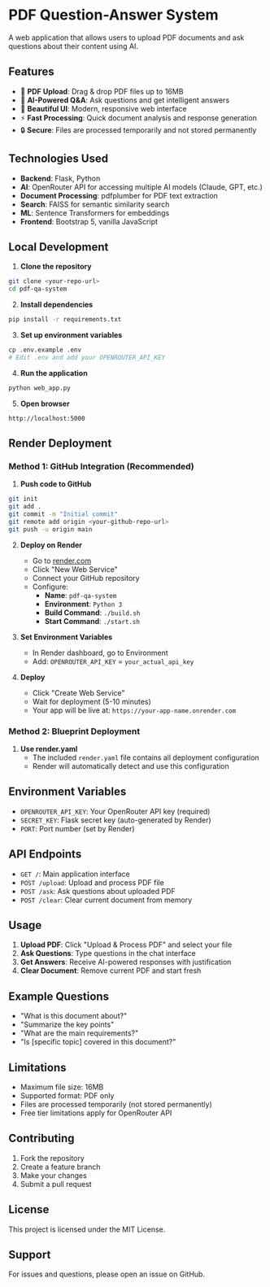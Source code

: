# PDF Question-Answer System

A web application that allows users to upload PDF documents and ask questions about their content using AI.

## Features

- 📄 **PDF Upload**: Drag & drop PDF files up to 16MB
- 🤖 **AI-Powered Q&A**: Ask questions and get intelligent answers
- 🎨 **Beautiful UI**: Modern, responsive web interface
- ⚡ **Fast Processing**: Quick document analysis and response generation
- 🔒 **Secure**: Files are processed temporarily and not stored permanently

## Technologies Used

- **Backend**: Flask, Python
- **AI**: OpenRouter API for accessing multiple AI models (Claude, GPT, etc.)
- **Document Processing**: pdfplumber for PDF text extraction
- **Search**: FAISS for semantic similarity search
- **ML**: Sentence Transformers for embeddings
- **Frontend**: Bootstrap 5, vanilla JavaScript

## Local Development

1. **Clone the repository**
```bash
git clone <your-repo-url>
cd pdf-qa-system
```

2. **Install dependencies**
```bash
pip install -r requirements.txt
```

3. **Set up environment variables**
```bash
cp .env.example .env
# Edit .env and add your OPENROUTER_API_KEY
```

4. **Run the application**
```bash
python web_app.py
```

5. **Open browser**
```
http://localhost:5000
```

## Render Deployment

### Method 1: GitHub Integration (Recommended)

1. **Push code to GitHub**
```bash
git init
git add .
git commit -m "Initial commit"
git remote add origin <your-github-repo-url>
git push -u origin main
```

2. **Deploy on Render**
   - Go to [render.com](https://render.com)
   - Click "New Web Service"
   - Connect your GitHub repository
   - Configure:
     - **Name**: `pdf-qa-system`
     - **Environment**: `Python 3`
     - **Build Command**: `./build.sh`
     - **Start Command**: `./start.sh`

3. **Set Environment Variables**
   - In Render dashboard, go to Environment
   - Add: `OPENROUTER_API_KEY` = `your_actual_api_key`

4. **Deploy**
   - Click "Create Web Service"
   - Wait for deployment (5-10 minutes)
   - Your app will be live at: `https://your-app-name.onrender.com`

### Method 2: Blueprint Deployment

1. **Use render.yaml**
   - The included `render.yaml` file contains all deployment configuration
   - Render will automatically detect and use this configuration

## Environment Variables

- `OPENROUTER_API_KEY`: Your OpenRouter API key (required)
- `SECRET_KEY`: Flask secret key (auto-generated by Render)
- `PORT`: Port number (set by Render)

## API Endpoints

- `GET /`: Main application interface
- `POST /upload`: Upload and process PDF file
- `POST /ask`: Ask questions about uploaded PDF
- `POST /clear`: Clear current document from memory

## Usage

1. **Upload PDF**: Click "Upload & Process PDF" and select your file
2. **Ask Questions**: Type questions in the chat interface
3. **Get Answers**: Receive AI-powered responses with justification
4. **Clear Document**: Remove current PDF and start fresh

## Example Questions

- "What is this document about?"
- "Summarize the key points"
- "What are the main requirements?"
- "Is [specific topic] covered in this document?"

## Limitations

- Maximum file size: 16MB
- Supported format: PDF only
- Files are processed temporarily (not stored permanently)
- Free tier limitations apply for OpenRouter API

## Contributing

1. Fork the repository
2. Create a feature branch
3. Make your changes
4. Submit a pull request

## License

This project is licensed under the MIT License.

## Support

For issues and questions, please open an issue on GitHub.
